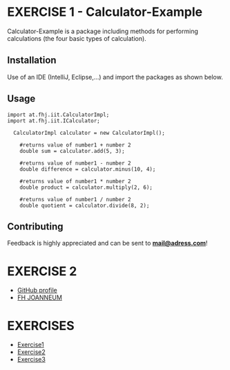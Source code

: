 # EXERCISE 1 - Calculator-Example

Calculator-Example is a package including methods for performing calculations (the four basic types of calculation).

## Installation
Use of an IDE (IntelliJ, Eclipse,...) and import the packages as shown below.

## Usage
```
import at.fhj.iit.CalculatorImpl;
import at.fhj.iit.ICalculator;

  CalculatorImpl calculator = new CalculatorImpl();
   
    #returns value of number1 + number 2
    double sum = calculator.add(5, 3);

    #returns value of number1 - number 2
    double difference = calculator.minus(10, 4);

    #returns value of number1 * number 2
    double product = calculator.multiply(2, 6);

    #returns value of number1 / number 2
    double quotient = calculator.divide(8, 2);

```


## Contributing

Feedback is highly appreciated and can be sent to **mail@adress.com**!


# EXERCISE 2
- [GitHub profile](https://github.com/rowanfox)
- [FH JOANNEUM](https://www.fh-joanneum.at)





# EXERCISES 
- [Exercise1](exercise1.md)
- [Exercise2](exercise2.md)
- [Exercise3](exercise3.md)




